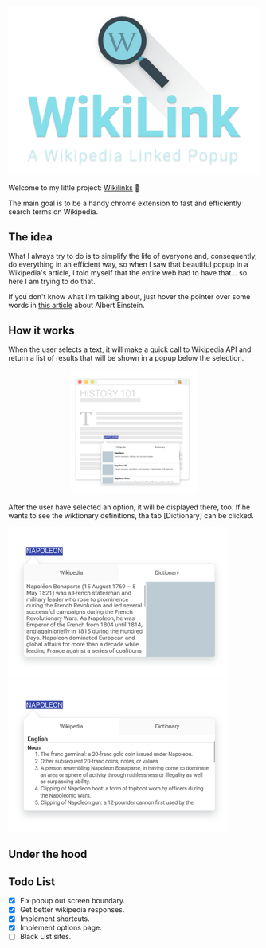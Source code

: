 
 <p align="center">
    <img src="public/images/readme/logo-bg--white.png" alt="">
 </p>


Welcome to my little project: [Wikilinks](https://chrome.google.com/webstore/detail/wikilink/dnjfeagdbicleejdgpjmjbbnfgdkdgpe) 🖖

The main goal is to be a handy chrome extension to fast and efficiently search terms on Wikipedia.

## The idea
What I always try to do is to simplify the life of everyone and, consequently, do everything in an efficient way, so when I saw that beautiful popup in a Wikipedia's article, I told myself that the entire web had to have that... so here I am trying to do that.

If you don't know what I'm talking about, just hover the pointer over some words in [this article](https://en.wikipedia.org/wiki/Albert_Einstein) about Albert Einstein.

## How it works
When the user selects a text, it will make a quick call to Wikipedia API and return a list of results that will be shown in a popup below the selection.

<p align="center">
    <img style="max-width: 50%;" src="public/images/readme/Main.png" alt="">
</p>
 
After the user have selected an option, it will be displayed there, too. If he wants to see the wiktionary definitions, tha tab [Dictionary] can be clicked.

![wikipedia tab](public/images/readme/Wikipedia-Info.png) ![dictionary tab](public/images/readme/Dictionary-info.png)


## Under the hood
## Todo List
- [x] Fix popup out screen boundary.
- [x] Get better wikipedia responses.
- [x] Implement shortcuts.
- [x] Implement options page.
- [ ] Black List sites.